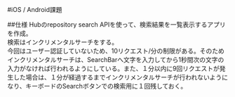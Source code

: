 #iOS / Android課題

##仕様
Hubのrepository search APIを使って、検索結果を一覧表示するアプリを作成。  
検索はインクリメンタルサーチをする。  
今回はユーザー認証していないため、10リクエスト/分の制限がある。そのためインクリメンタルサーチは、SearchBarへ文字を入力してから1秒間次の文字の入力がなければ行われるようにしている。また、１分以内に9回リクエストが発生した場合は、１分が経過するまでインクリメンタルサーチが行われないようになり、キーボードのSearchボタンでの検索用に１回残しておく。

